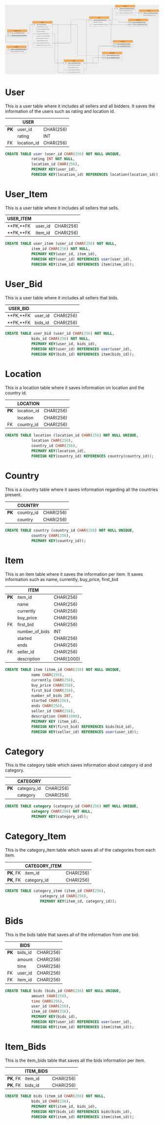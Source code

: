 ![](https://github.com/a2v4/cs564-er/raw/main/Database_Diagram.png)

# User
This is a user table where it includes all sellers and all bidders. It saves the information of the users such as rating and location id.

||**USER**||
| -------- | ----------- | --------- |
| **PK**   | user_id     | CHAR(256) |
|          | rating      | INT       |
| FK       | location_id | CHAR(256) |

```sql
CREATE TABLE user (user_id CHAR(256) NOT NULL UNIQUE,
			rating INT NOT NULL,
			location_id CHAR(256),
			PRIMARY KEY(user_id),
			FOREIGN KEY(location_id) REFERENCES location(location_id));
```

# User_Item

This is a user table where it includes all sellers that sells.

| **USER_ITEM** |         |           |
| ------------- | ------- | --------- |
| **PK,**FK     | user_id | CHAR(256) |
| **PK,**FK     | item_id | CHAR(256) |

```sql
CREATE TABLE user_item (user_id CHAR(256) NOT NULL,
			item_id CHAR(256) NOT NULL,
			PRIMARY KEY(user_id, item_id),
			FOREIGN KEY(user_id) REFERENCES user(user_id),
			FOREIGN KEY(item_id) REFERENCES item(item_id));
```

# User_Bid

This is a user table where it includes all sellers that bids.

| **USER_BID** |         |           |
| ------------ | ------- | --------- |
| **PK,**FK    | user_id | CHAR(256) |
| **PK,**FK    | bids_id | CHAR(256) |

```sql
CREATE TABLE user_bid (user_id CHAR(256) NOT NULL,
			bids_id CHAR(256) NOT NULL,
			PRIMARY KEY(user_id, bids_id),
			FOREIGN KEY(user_id) REFERENCES user(user_id),
			FOREIGN KEY(bids_id) REFERENCES item(bids_id));
```
  

# Location
This is a location table where it saves information on location and the country id.

|| **LOCATION** ||
| ------------ | ----------- | --------- |
| **PK**       | location_id | CHAR(256) |
|              | location    | CHAR(256) |
| FK           | country_id  | CHAR(256) |

```sql
CREATE TABLE location (location_id CHAR(256) NOT NULL UNIQUE,
			location CHAR(256),
			country_id CHAR(256),
			PRIMARY KEY(location_id),
			FOREIGN KEY(country_id) REFERENCES country(country_id));
```


# Country
This is a country table where it saves information regarding all the countries present.

|| **COUNTRY** ||
| ----------- | ---------- | --------- |
| **PK**      | country_id | CHAR(256) |
|             | country    | CHAR(256) |

```sql
CREATE TABLE country (country_id CHAR(256) NOT NULL UNIQUE,
			country CHAR(256),
			PRIMARY KEY(country_id));
```


# Item
This is an item table where it saves the information per item. It saves information such as name, currently, buy_price, first_bid

|| **ITEM** ||
| -------- | -------------- | ---------- |
| **PK**   | item_id        | CHAR(256)  |
|          | name           | CHAR(256)  |
|          | currently      | CHAR(256)  |
|          | buy_price      | CHAR(256)  |
| FK       | first_bid      | CHAR(256)  |
|          | number_of_bids | INT        |
|          | started        | CHAR(256)  |
|          | ends           | CHAR(256)  |
| FK       | seller_id      | CHAR(256)  |
|          | description    | CHAR(1000) |

```sql
CREATE TABLE item (item_id CHAR(256) NOT NULL UNIQUE,
			name CHAR(256),
			currently CHAR(256),
			buy_price CHAR(256),
			first_bid CHAR(256),
			number_of_bids INT,
			started CHAR(256),
			ends CHAR(256),
			seller_id CHAR(256),
			description CHAR(1000),
			PRIMARY KEY (item_id),
			FOREIGN KEY(first_bid) REFERENCES bids(bid_id),
			FOREIGN KEY(seller_id) REFERENCES user(user_id));
```


# Category
This is the category table which saves information about category id and category.

|| **CATEGORY**||
| ------------ | ----------- | --------- |
| **PK**       | category_id | CHAR(256) |
|              | category    | CHAR(256) |
```sql
CREATE TABLE category (category_id CHAR(256) NOT NULL UNIQUE,
			category CHAR(256) NOT NULL,
			PRIMARY KEY(category_id));
```

# Category_Item
This is the category_item table which saves all of the categories from each item.

|| **CATEGORY_ITEM**||
| ----------------- | ----------- | --------- |
| **PK**, FK        | item_id     | CHAR(256) |
| **PK**, FK        | category_id | CHAR(256) |

```sql
CREATE TABLE category_item (item_id CHAR(256),
				category_id CHAR(256),
				PRIMARY KEY(item_id, category_id));
```

# Bids
This is the bids table that saves all of the information from one bid.

|| **BIDS**||
| -------- | ------- | --------- |
| **PK**   | bids_id | CHAR(256) |
|          | amount  | CHAR(256) |
|          | time    | CHAR(256) |
| FK       | user_id | CHAR(256) |
| FK       | item_id | CHAR(256) |

```sql
CREATE TABLE bids (bids_id CHAR(256) NOT NULL UNIQUE,
			amount CHAR(256),
			time CHAR(256),
			user_id CHAR(256),
			item_id CHAR(256),
			PRIMARY KEY(bids_id),
			FOREIGN KEY(user_id) REFERENCES user(user_id),
			FOREIGN KEY(item_id) REFERENCES item(item_id));
```


# Item_Bids
This is the item_bids table that saves all the bids information per item.

|| **ITEM_BIDS** ||
| ---------- | ------- | --------- |
| **PK**, FK | item_id | CHAR(256) |
| **PK**, FK | bids_id | CHAR(256) |

```sql
CREATE TABLE bids (item_id CHAR(256) NOT NULL,
			bids_id CHAR(256),
			PRIMARY KEY(item_id, bids_id),
			FOREIGN KEY(bids_id) REFERENCES bids(bids_id),
			FOREIGN KEY(item_id) REFERENCES item(item_id));
```

